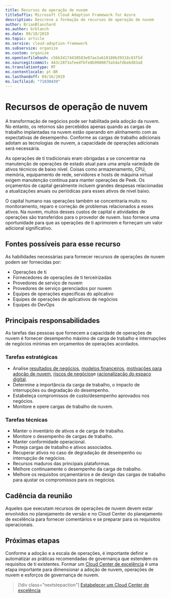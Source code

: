```yaml
---
title: Recursos de operação de nuvem
titleSuffix: Microsoft Cloud Adoption Framework for Azure
description: Descreve a formação de recursos de operação de nuvem
author: BrianBlanchard
ms.author: brblanch
ms.date: 09/10/2019
ms.topic: article
ms.service: cloud-adoption-framework
ms.subservice: organize
ms.custom: organize
ms.openlocfilehash: c56b3d174438583e07ae3a610180b39318c83f5d
ms.sourcegitcommit: 443c28f3afeedfbfe8b9980875a54afdbebd83a8
ms.translationtype: MT
ms.contentlocale: pt-BR
ms.lasthandoff: 09/16/2019
ms.locfileid: "71030439"
---
```

# <a name="cloud-operation-capabilities"></a>Recursos de operação de nuvem

A transformação de negócios pode ser habilitada pela adoção da nuvem. No entanto, os retornos são percebidos apenas quando as cargas de trabalho implantadas na nuvem estão operando em alinhamento com as expectativas de desempenho. Conforme as cargas de trabalho adicionais adotam as tecnologias de nuvem, a capacidade de operações adicionais será necessária.

As operações de ti tradicionais eram obrigadas a se concentrar na manutenção de operações de estado atual para uma ampla variedade de ativos técnicos de baixo nível. Coisas como armazenamento, CPU, memória, equipamento de rede, servidores e hosts de máquina virtual exigem manutenção contínua para manter operações de Peek. Os orçamentos de capital geralmente incluem grandes despesas relacionadas a atualizações anuais ou periódicas para esses ativos de nível baixo.

 O capital humano nas operações também se concentraria muito no monitoramento, reparo e correção de problemas relacionados a esses ativos. Na nuvem, muitos desses custos de capital e atividades de operações são transferidos para o provedor de nuvem. Isso fornece uma oportunidade para que as operações de ti aprimorem e forneçam um valor adicional significativo.

## <a name="possible-sources-for-this-capability"></a>Fontes possíveis para esse recurso

As habilidades necessárias para fornecer recursos de operações de nuvem podem ser fornecidas por:

- Operações de ti
- Fornecedores de operações de ti terceirizadas
- Provedores de serviço de nuvem
- Provedores de serviço gerenciados por nuvem
- Equipes de operações específicas do aplicativo
- Equipes de operações de aplicativos de negócios
- Equipes do DevOps

## <a name="key-responsibilities"></a>Principais responsabilidades

As tarefas das pessoas que fornecem a capacidade de operações de nuvem é fornecer desempenho máximo de carga de trabalho e interrupções de negócios mínimas em orçamentos de operações acordados.

### <a name="strategic-tasks"></a>Tarefas estratégicas

- Analise [resultados de negócios](../strategy/business-outcomes/index.md), [modelos financeiros](../strategy/financial-models.md), [motivações para adoção de nuvem](../strategy/motivations.md), [riscos de negócios](../govern/policy-compliance/risk-tolerance.md)e [racionalização do espaço digital](../digital-estate/index.md).
- Determine a importância da carga de trabalho, o impacto de interrupções ou degradação do desempenho.
- Estabeleça compromissos de custo/desempenho aprovados nos negócios.
- Monitore e opere cargas de trabalho de nuvem.

### <a name="technical-tasks"></a>Tarefas técnicas

- Manter o inventário de ativos e de carga de trabalho.
- Monitore o desempenho de cargas de trabalho.
- Manter conformidade operacional.
- Proteja cargas de trabalho e ativos associados.
- Recuperar ativos no caso de degradação de desempenho ou interrupção de negócios.
- Recursos maduros das principais plataformas.
- Melhore continuamente o desempenho da carga de trabalho.
- Melhore os requisitos orçamentários e de design das cargas de trabalho para ajustar os compromissos para os negócios.

## <a name="meeting-cadence"></a>Cadência da reunião

Aqueles que executam recursos de operações de nuvem devem estar envolvidos no planejamento de versão e no Cloud Center do planejamento de excelência para fornecer comentários e se preparar para os requisitos operacionais.

## <a name="next-steps"></a>Próximas etapas

Conforme a adoção e a escala de operações, é importante definir e automatizar as práticas recomendadas de governança que estendem os requisitos de ti existentes. Formar um [Cloud Center de excelência](./cloud-center-of-excellence.md) é uma etapa importante para dimensionar a adoção de nuvem, operações de nuvem e esforços de governança de nuvem.

> [!div class="nextstepaction"]
> [Estabelecer um Cloud Center de excelência](./cloud-center-of-excellence.md)
